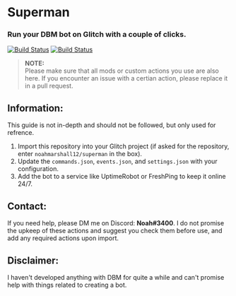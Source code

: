 # Superman
### Run your DBM bot on Glitch with a couple of clicks.
[![Build Status](https://img.shields.io/github/stars/noahmarshall12/superman.svg?style=for-the-badge)](https://github.com/noahmarshall12/superman) [![Build Status](https://img.shields.io/github/forks/noahmarshall12/superman.svg?style=for-the-badge)](https://github.com/noahmarshall12/superman)

> **NOTE:**<br/>Please make sure that all mods or custom actions you use are also here. If you encounter an issue with a certian action, please replace it in a pull request.

## Information:
This guide is not in-depth and should not be followed, but only used for refrence.

1. Import this repository into your Glitch project (if asked for the repository, enter `noahmarshall12/superman` in the box).
2. Update the `commands.json`, `events.json`, and `settings.json` with your configuration.
3. Add the bot to a service like UptimeRobot or FreshPing to keep it online 24/7.

## Contact:
If you need help, please DM me on Discord: **Noah#3400**.
I do not promise the upkeep of these actions and suggest you check them before use, and add any required actions upon import.

## Disclaimer:
I haven't developed anything with DBM for quite a while and can't promise help with things related to creating a bot.
